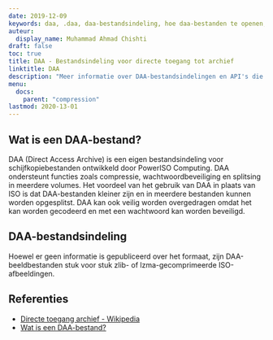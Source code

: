 ```yaml
---
date: 2019-12-09
keywords: daa, .daa, daa-bestandsindeling, hoe daa-bestanden te openen, .daa-extensie, daa-extensie
auteur:
  display_name: Muhammad Ahmad Chishti
draft: false
toc: true
title: DAA - Bestandsindeling voor directe toegang tot archief
linktitle: DAA
description: "Meer informatie over DAA-bestandsindelingen en API's die DAA-bestanden kunnen maken en openen."
menu:
  docs:
    parent: "compression"
lastmod: 2020-13-01
---
```


## Wat is een DAA-bestand? ##

DAA (Direct Access Archive) is een eigen bestandsindeling voor schijfkopiebestanden ontwikkeld door PowerISO Computing. DAA ondersteunt functies zoals compressie, wachtwoordbeveiliging en splitsing in meerdere volumes. Het voordeel van het gebruik van DAA in plaats van ISO is dat DAA-bestanden kleiner zijn en in meerdere bestanden kunnen worden opgesplitst. DAA kan ook veilig worden overgedragen omdat het kan worden gecodeerd en met een wachtwoord kan worden beveiligd.

## DAA-bestandsindeling ##

Hoewel er geen informatie is gepubliceerd over het formaat, zijn DAA-beeldbestanden stuk voor stuk zlib- of lzma-gecomprimeerde ISO-afbeeldingen.

## Referenties ##

- [Directe toegang archief - Wikipedia](https://en.wikipedia.org/wiki/Direct_Access_Archive)
- [Wat is een DAA-bestand?](https://www.poweriso.com/tutorials/what-is-daa-file.htm)

